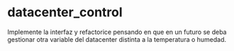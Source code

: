 # datacenter_control
Implemente la interfaz y refactorice pensando en que en un futuro se deba gestionar otra variable del datacenter distinta a la temperatura o humedad.
